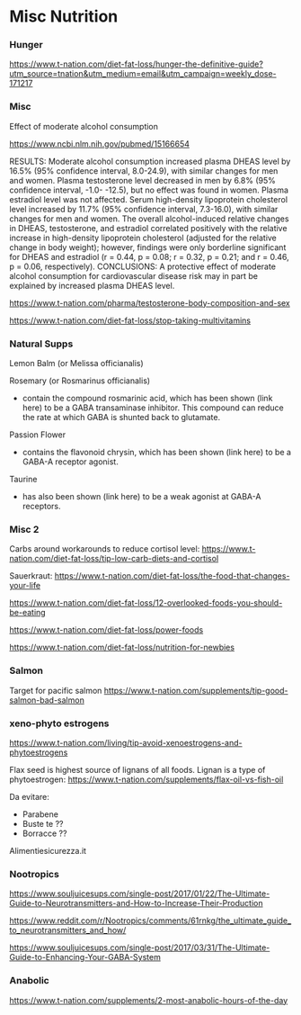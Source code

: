 # Misc Nutrition

### Hunger
https://www.t-nation.com/diet-fat-loss/hunger-the-definitive-guide?utm_source=tnation&utm_medium=email&utm_campaign=weekly_dose-171217

### Misc


Effect of moderate alcohol consumption

https://www.ncbi.nlm.nih.gov/pubmed/15166654

RESULTS:
Moderate alcohol consumption increased plasma DHEAS level by 16.5% (95% confidence interval, 8.0-24.9), with similar changes for men and women. Plasma testosterone level decreased in men by 6.8% (95% confidence interval, -1.0- -12.5), but no effect was found in women. Plasma estradiol level was not affected. Serum high-density lipoprotein cholesterol level increased by 11.7% (95% confidence interval, 7.3-16.0), with similar changes for men and women. The overall alcohol-induced relative changes in DHEAS, testosterone, and estradiol correlated positively with the relative increase in high-density lipoprotein cholesterol (adjusted for the relative change in body weight); however, findings were only borderline significant for DHEAS and estradiol (r = 0.44, p = 0.08; r = 0.32, p = 0.21; and r = 0.46, p = 0.06, respectively).
CONCLUSIONS:
A protective effect of moderate alcohol consumption for cardiovascular disease risk may in part be explained by increased plasma DHEAS level.




https://www.t-nation.com/pharma/testosterone-body-composition-and-sex

https://www.t-nation.com/diet-fat-loss/stop-taking-multivitamins

### Natural Supps
Lemon Balm (or Melissa officianalis)

Rosemary (or Rosmarinus officianalis)

- contain the compound rosmarinic acid, which has been shown (link here) to be a GABA transaminase inhibitor. This compound can reduce the rate at which GABA is shunted back to glutamate.


Passion Flower
- contains the flavonoid chrysin, which has been shown (link here) to be a GABA-A receptor agonist.

Taurine
- has also been shown (link here) to be a weak agonist at GABA-A receptors.


### Misc 2
Carbs around workarounds to reduce cortisol level:
https://www.t-nation.com/diet-fat-loss/tip-low-carb-diets-and-cortisol

Sauerkraut:
https://www.t-nation.com/diet-fat-loss/the-food-that-changes-your-life

https://www.t-nation.com/diet-fat-loss/12-overlooked-foods-you-should-be-eating

https://www.t-nation.com/diet-fat-loss/power-foods

https://www.t-nation.com/diet-fat-loss/nutrition-for-newbies

### Salmon
Target for pacific salmon https://www.t-nation.com/supplements/tip-good-salmon-bad-salmon

###  xeno-phyto estrogens


https://www.t-nation.com/living/tip-avoid-xenoestrogens-and-phytoestrogens

Flax seed is highest source of lignans of all foods. Lignan is a type of phytoestrogen: https://www.t-nation.com/supplements/flax-oil-vs-fish-oil



Da evitare:

- Parabene
- Buste te ??
- Borracce ??


Alimentiesicurezza.it


### Nootropics


https://www.souljuicesups.com/single-post/2017/01/22/The-Ultimate-Guide-to-Neurotransmitters-and-How-to-Increase-Their-Production

https://www.reddit.com/r/Nootropics/comments/61rnkg/the_ultimate_guide_to_neurotransmitters_and_how/

https://www.souljuicesups.com/single-post/2017/03/31/The-Ultimate-Guide-to-Enhancing-Your-GABA-System


### Anabolic
https://www.t-nation.com/supplements/2-most-anabolic-hours-of-the-day

